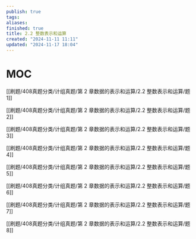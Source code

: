 ```yaml
---
publish: true
tags: 
aliases: 
finished: true
title: 2.2 整数表示和运算
created: "2024-11-11 11:11"
updated: "2024-11-17 18:04"
---
```

# MOC

[[刷题/408真题分类/计组真题/第 2 章数据的表示和运算/2.2 整数表示和运算/题1]]

[[刷题/408真题分类/计组真题/第 2 章数据的表示和运算/2.2 整数表示和运算/题2]]

[[刷题/408真题分类/计组真题/第 2 章数据的表示和运算/2.2 整数表示和运算/题3]]

[[刷题/408真题分类/计组真题/第 2 章数据的表示和运算/2.2 整数表示和运算/题4]]

[[刷题/408真题分类/计组真题/第 2 章数据的表示和运算/2.2 整数表示和运算/题5]]

[[刷题/408真题分类/计组真题/第 2 章数据的表示和运算/2.2 整数表示和运算/题6]]

[[刷题/408真题分类/计组真题/第 2 章数据的表示和运算/2.2 整数表示和运算/题7]]

[[刷题/408真题分类/计组真题/第 2 章数据的表示和运算/2.2 整数表示和运算/题8]]
